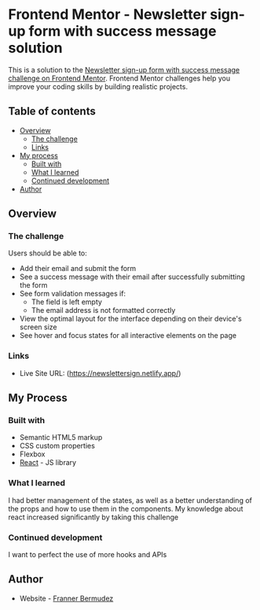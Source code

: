 # Frontend Mentor - Newsletter sign-up form with success message solution

This is a solution to the [Newsletter sign-up form with success message challenge on Frontend Mentor](https://www.frontendmentor.io/challenges/newsletter-signup-form-with-success-message-3FC1AZbNrv). Frontend Mentor challenges help you improve your coding skills by building realistic projects. 

## Table of contents

- [Overview](#overview)
  - [The challenge](#the-challenge)
  - [Links](#links)
- [My process](#my-process)
  - [Built with](#built-with)
  - [What I learned](#what-i-learned)
  - [Continued development](#continued-development)
- [Author](#author)

## Overview

### The challenge

Users should be able to:

- Add their email and submit the form
- See a success message with their email after successfully submitting the form
- See form validation messages if:
  - The field is left empty
  - The email address is not formatted correctly
- View the optimal layout for the interface depending on their device's screen size
- See hover and focus states for all interactive elements on the page

### Links
- Live Site URL: (https://newslettersign.netlify.app/)

## My Process

### Built with

- Semantic HTML5 markup
- CSS custom properties
- Flexbox
- [React](https://reactjs.org/) - JS library


### What I learned

I had better management of the states, as well as a better understanding of the props and how to use them in the components.
My knowledge about react increased significantly by taking this challenge

### Continued development

I want to perfect the use of more hooks and APIs

## Author

- Website - [Franner Bermudez](https://franmbv.github.io/portfolio/)

